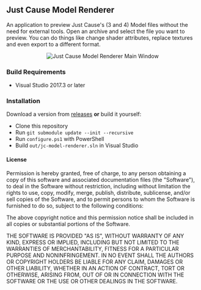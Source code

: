 ## Just Cause Model Renderer
An application to preview Just Cause's (3 and 4) Model files without the need for external tools. Open an archive and select the file you want to preview. You can do things like change shader attributes, replace textures and even export to a different format.

<p align="center"><img src="https://kirkh.am/jc-model-renderer/window.png" alt="Just Cause Model Renderer Main Window" title="Main Window"></p>

### Build Requirements
 - Visual Studio 2017.3 or later
 
### Installation
Download a version from [releases](https://github.com/aaronkirkham/jc-model-renderer/releases) __or__ build it yourself:
 - Clone this repository
 - Run `git submodule update --init --recursive`
 - Run `configure.ps1` with PowerShell
 - Build `out/jc-model-renderer.sln` in Visual Studio

#### License
Permission is hereby granted, free of charge, to any person obtaining a copy
of this software and associated documentation files (the "Software"), to deal
in the Software without restriction, including without limitation the rights
to use, copy, modify, merge, publish, distribute, sublicense, and/or sell
copies of the Software, and to permit persons to whom the Software is
furnished to do so, subject to the following conditions:

The above copyright notice and this permission notice shall be included in all
copies or substantial portions of the Software.

THE SOFTWARE IS PROVIDED "AS IS", WITHOUT WARRANTY OF ANY KIND, EXPRESS OR
IMPLIED, INCLUDING BUT NOT LIMITED TO THE WARRANTIES OF MERCHANTABILITY,
FITNESS FOR A PARTICULAR PURPOSE AND NONINFRINGEMENT. IN NO EVENT SHALL THE
AUTHORS OR COPYRIGHT HOLDERS BE LIABLE FOR ANY CLAIM, DAMAGES OR OTHER
LIABILITY, WHETHER IN AN ACTION OF CONTRACT, TORT OR OTHERWISE, ARISING FROM,
OUT OF OR IN CONNECTION WITH THE SOFTWARE OR THE USE OR OTHER DEALINGS IN THE
SOFTWARE.
